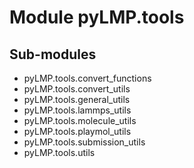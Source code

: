 Module pyLMP.tools
==================

Sub-modules
-----------
* pyLMP.tools.convert_functions
* pyLMP.tools.convert_utils
* pyLMP.tools.general_utils
* pyLMP.tools.lammps_utils
* pyLMP.tools.molecule_utils
* pyLMP.tools.playmol_utils
* pyLMP.tools.submission_utils
* pyLMP.tools.utils